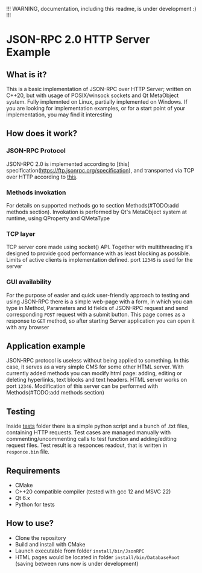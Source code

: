 !!! WARNING, documentation, including this readme, is under development :) !!!
# JSON-RPC 2.0 HTTP Server Example
## What is it?
This is a basic implementation of JSON-RPC over HTTP Server; written on C++20, but with usage of POSIX/winsock sockets and Qt MetaObject system. Fully implemnted on Linux, partially implemented on Windows.
If you are looking for implementation examples, or for a start point of your implementation, you may find it interesting
## How does it work?
### JSON-RPC Protocol
JSON-RPC 2.0 is implemented according to [this] specification(https://ftp.jsonrpc.org/specification), and transported via TCP over HTTP according to [this](https://www.jsonrpc.org/historical/json-rpc-over-http.html).
### Methods invokation
For details on supported methods go to section Methods(#TODO:add methods section). Invokation is performed by Qt's MetaObject system at runtime, using QProperty and QMetaType
### TCP layer
TCP server core made using socket() API. Together with multithreading it's designed to provide good performance with as least blocking as possible. Limits of active clients is implementation defined. port ```12345``` is used for the server
### GUI availability
For the purpose of easier and quick user-friendly approach to testing and using JSON-RPC there is a simple web-page with a form, in which you can type in Method, Parameters and Id fields of JSON-RPC request and send corresponding ```POST``` request with a submit button. This page comes as a response to ```GET``` method, so after starting Server application you can open it with any browser
## Application example
JSON-RPC protocol is useless without being applied to something. In this case, it serves as a very simple CMS for some other HTML server. With currently added methods you can modify html page: adding, editing or deleting hyperlinks, text blocks and text headers. HTML server works on port ```12346```. Modification of this server can be performed with Methods(#TODO:add methods section)
## Testing
Inside [tests](https://github.com/evenrevenn/JSON_RPC_server/tree/d3ea63de215b160ed9a3b1e3f326f9385850da01/tests) folder there is a simple python script and a bunch of .txt files, containing HTTP requests. Test cases are managed manually with commenting/uncommenting calls to test function and adding/editing request files. Test result is a responces readout, that is written in ```responce.bin``` file.
## Requirements
- CMake
- C++20 compatible compiler (tested with gcc 12 and MSVC 22)
- Qt 6.x
- Python for tests
## How to use?
- Clone the repository
- Build and install with CMake
- Launch executable from folder ```install/bin/JsonRPC```
- HTML pages would be located in folder ```install/bin/DatabaseRoot``` (saving between runs now is under development)